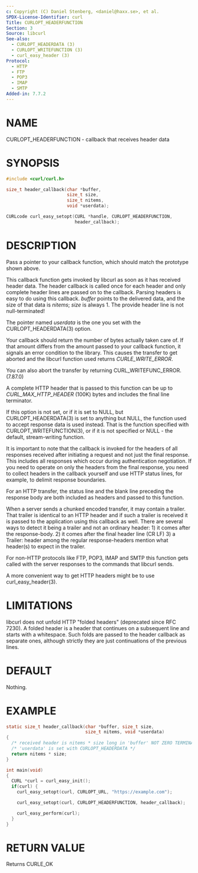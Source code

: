 ```yaml
---
c: Copyright (C) Daniel Stenberg, <daniel@haxx.se>, et al.
SPDX-License-Identifier: curl
Title: CURLOPT_HEADERFUNCTION
Section: 3
Source: libcurl
See-also:
  - CURLOPT_HEADERDATA (3)
  - CURLOPT_WRITEFUNCTION (3)
  - curl_easy_header (3)
Protocol:
  - HTTP
  - FTP
  - POP3
  - IMAP
  - SMTP
Added-in: 7.7.2
---
```


# NAME

CURLOPT_HEADERFUNCTION - callback that receives header data

# SYNOPSIS

~~~c
#include <curl/curl.h>

size_t header_callback(char *buffer,
                       size_t size,
                       size_t nitems,
                       void *userdata);

CURLcode curl_easy_setopt(CURL *handle, CURLOPT_HEADERFUNCTION,
                          header_callback);
~~~

# DESCRIPTION

Pass a pointer to your callback function, which should match the prototype
shown above.

This callback function gets invoked by libcurl as soon as it has received
header data. The header callback is called once for each header and only
complete header lines are passed on to the callback. Parsing headers is easy
to do using this callback. *buffer* points to the delivered data, and the
size of that data is *nitems*; *size* is always 1. The provide header
line is not null-terminated!

The pointer named *userdata* is the one you set with the
CURLOPT_HEADERDATA(3) option.

Your callback should return the number of bytes actually taken care of. If
that amount differs from the amount passed to your callback function, it
signals an error condition to the library. This causes the transfer to get
aborted and the libcurl function used returns *CURLE_WRITE_ERROR*.

You can also abort the transfer by returning CURL_WRITEFUNC_ERROR. (7.87.0)

A complete HTTP header that is passed to this function can be up to
*CURL_MAX_HTTP_HEADER* (100K) bytes and includes the final line terminator.

If this option is not set, or if it is set to NULL, but
CURLOPT_HEADERDATA(3) is set to anything but NULL, the function used to
accept response data is used instead. That is the function specified with
CURLOPT_WRITEFUNCTION(3), or if it is not specified or NULL - the
default, stream-writing function.

It is important to note that the callback is invoked for the headers of all
responses received after initiating a request and not just the final
response. This includes all responses which occur during authentication
negotiation. If you need to operate on only the headers from the final
response, you need to collect headers in the callback yourself and use HTTP
status lines, for example, to delimit response boundaries.

For an HTTP transfer, the status line and the blank line preceding the response
body are both included as headers and passed to this function.

When a server sends a chunked encoded transfer, it may contain a trailer. That
trailer is identical to an HTTP header and if such a trailer is received it is
passed to the application using this callback as well. There are several ways
to detect it being a trailer and not an ordinary header: 1) it comes after the
response-body. 2) it comes after the final header line (CR LF) 3) a Trailer:
header among the regular response-headers mention what header(s) to expect in
the trailer.

For non-HTTP protocols like FTP, POP3, IMAP and SMTP this function gets called
with the server responses to the commands that libcurl sends.

A more convenient way to get HTTP headers might be to use
curl_easy_header(3).

# LIMITATIONS

libcurl does not unfold HTTP "folded headers" (deprecated since RFC 7230). A
folded header is a header that continues on a subsequent line and starts with
a whitespace. Such folds are passed to the header callback as separate ones,
although strictly they are just continuations of the previous lines.

# DEFAULT

Nothing.

# EXAMPLE

~~~c
static size_t header_callback(char *buffer, size_t size,
                              size_t nitems, void *userdata)
{
  /* received header is nitems * size long in 'buffer' NOT ZERO TERMINATED */
  /* 'userdata' is set with CURLOPT_HEADERDATA */
  return nitems * size;
}

int main(void)
{
  CURL *curl = curl_easy_init();
  if(curl) {
    curl_easy_setopt(curl, CURLOPT_URL, "https://example.com");

    curl_easy_setopt(curl, CURLOPT_HEADERFUNCTION, header_callback);

    curl_easy_perform(curl);
  }
}
~~~

# RETURN VALUE

Returns CURLE_OK
